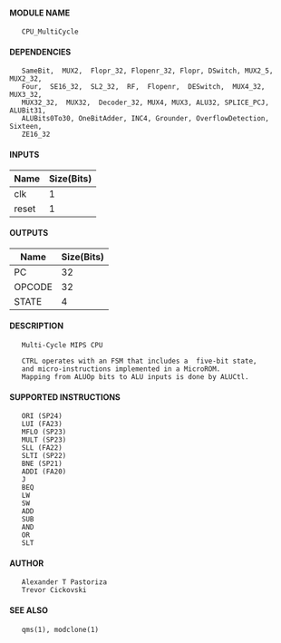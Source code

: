 #### MODULE NAME
       CPU_MultiCycle

#### DEPENDENCIES
       SameBit,  MUX2,  Flopr_32, Flopenr_32, Flopr, DSwitch, MUX2_5, MUX2_32,
       Four,  SE16_32,  SL2_32,  RF,  Flopenr,  DESwitch,  MUX4_32,   MUX3_32,
       MUX32_32,  MUX32,  Decoder_32, MUX4, MUX3, ALU32, SPLICE_PCJ, ALUBit31,
       ALUBits0To30, OneBitAdder, INC4, Grounder, OverflowDetection, Sixteen,
       ZE16_32

#### INPUTS
Name  | Size(Bits)
-------|------------
clk  |     1      
reset |     1

#### OUTPUTS
Name  | Size(Bits)
-------|------------
PC	|	32
OPCODE	|	32
STATE	|	4

#### DESCRIPTION
       Multi-Cycle MIPS CPU

       CTRL operates with an FSM that includes a  five-bit state,  
       and micro-instructions implemented in a MicroROM.
       Mapping from ALUOp bits to ALU inputs is done by ALUCtl.

#### SUPPORTED INSTRUCTIONS
       ORI (SP24)
       LUI (FA23)
       MFLO (SP23)
       MULT (SP23)
       SLL (FA22)
       SLTI (SP22)
       BNE (SP21)
       ADDI (FA20)
       J
       BEQ
       LW
       SW
       ADD
       SUB
       AND
       OR
       SLT


#### AUTHOR
       Alexander T Pastoriza
       Trevor Cickovski

#### SEE ALSO
       qms(1), modclone(1)
